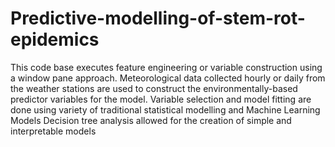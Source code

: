 # Predictive-modelling-of-stem-rot-epidemics
This code base executes feature engineering or variable construction using a window pane approach. Meteorological data collected hourly or daily from the weather stations are used to construct the environmentally-based predictor variables for the model. 
Variable selection and model fitting are done using variety of traditional statistical modelling and Machine Learning Models
Decision tree analysis allowed for the creation of simple and interpretable models

